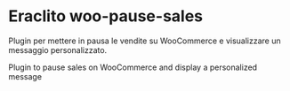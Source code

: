 # Eraclito woo-pause-sales
Plugin per mettere in pausa le vendite su WooCommerce e visualizzare un messaggio personalizzato.

Plugin to pause sales on WooCommerce and display a personalized message